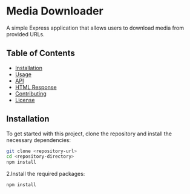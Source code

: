 # Media Downloader

A simple Express application that allows users to download media from provided URLs.

## Table of Contents

- [Installation](#installation)
- [Usage](#usage)
- [API](#api)
- [HTML Response](#html-response)
- [Contributing](#contributing)
- [License](#license)

## Installation

To get started with this project, clone the repository and install the necessary dependencies:

```bash
git clone <repository-url>
cd <repository-directory>
npm install
```
2.Install the required packages:
```bash
npm install
```

